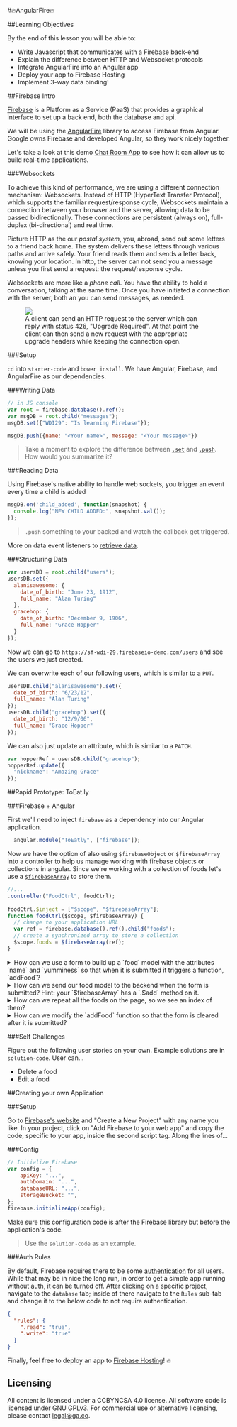 #🔥AngularFire🔥

##Learning Objectives

By the end of this lesson you will be able to:

* Write Javascript that communicates with a Firebase back-end
* Explain the difference between HTTP and Websocket protocols
* Integrate AngularFire into an Angular app
* Deploy your app to Firebase Hosting
* Implement 3-way data binding!


##Firebase Intro

[Firebase](https://firebase.google.com/) is a Platform as a Service (PaaS) that provides a graphical interface to set up a back end, both the database and api.

We will be using the [AngularFire](https://github.com/firebase/angularfire) library to access Firebase from Angular. Google owns Firebase and developed Angular, so they work nicely together.

Let's take a look at this demo [Chat Room App](https://firechat.firebaseapp.com/) to see how it can allow us to build real-time applications.

###Websockets

To achieve this kind of performance, we are using a different connection mechanism: Websockets. Instead of HTTP (HyperText Transfer Protocol), which supports the familiar request/response cycle, Websockets maintain a connection between your browser and the server, allowing data to be passed bidirectionally. These connections are persistent (always on), full-duplex (bi-directional) and real time.

Picture HTTP as the our *postal system*, you, abroad, send out some letters to a friend back home. The system delivers these letters through various paths and arrive safely. Your friend reads them and sends a letter back, knowing your location. In http, the server can not send you a message unless you first send a request: the request/response cycle.

Websockets are more like a *phone call*. You have the ability to hold a conversation, talking at the same time. Once you have initiated a connection with the server, both an you can send messages, as needed.

<figure>
    <img src="https://camo.githubusercontent.com/c0e4e20b1756769aa20540351c69b1757d1c9cb1/687474703a2f2f7777772e7075626e75622e636f6d2f626c6f672f77702d636f6e74656e742f75706c6f6164732f323031342f30392f576562536f636b6574732d4469616772616d2e706e67">
    <figcaption>A client can send an HTTP request to the server which can reply with status 426, "Upgrade Required". At that point the client can then send a new request with the appropriate upgrade headers while keeping the connection open.</figcaption>
</figure>

###Setup

`cd` into `starter-code` and `bower install`. We have Angular, Firebase, and AngularFire as our dependencies.

###Writing Data

```js
// in JS console
var root = firebase.database().ref();
var msgDB = root.child("messages");
msgDB.set({"WDI29": "Is learning Firebase"});
```

```js
msgDB.push({name: "<Your name>", message: "<Your message>"})
```

>Take a moment to explore the difference between [`.set`](https://firebase.google.com/docs/reference/js/firebase.database.Reference#set) and [`.push`](https://firebase.google.com/docs/reference/js/firebase.database.Reference#push). How would you summarize it?

###Reading Data

Using Firebase's native ability to handle web sockets, you trigger an event every time a child is added

```js
msgDB.on('child_added', function(snapshot) {
  console.log("NEW CHILD ADDED:", snapshot.val());
});
```

>`.push` something to your backed and watch the callback get triggered.

More on data event listeners to [retrieve data](https://www.firebase.com/docs/web/guide/retrieving-data.html).

###Structuring Data

```js
var usersDB = root.child("users");
usersDB.set({
  alanisawesome: {
    date_of_birth: "June 23, 1912",
    full_name: "Alan Turing"
  },
  gracehop: {
    date_of_birth: "December 9, 1906",
    full_name: "Grace Hopper"
  }
});
```

Now we can go to `https://sf-wdi-29.firebaseio-demo.com/users` and see the users we just created.

We can overwrite each of our following users, which is similar to a `PUT`.

```js
usersDB.child("alanisawesome").set({
  date_of_birth: "6/23/12",
  full_name: "Alan Turing"
});
usersDB.child("gracehop").set({
  date_of_birth: "12/9/06",
  full_name: "Grace Hopper"
});
```
We can also just update an attribute, which is similar to a `PATCH`.

```js
var hopperRef = usersDB.child("gracehop");
hopperRef.update({
  "nickname": "Amazing Grace"
});
```

##Rapid Prototype: ToEat.ly

###Firebase + Angular

First we'll need to inject `firebase` as a dependency into our Angular application.</summary>

```js
  angular.module("ToEatly", ["firebase"]);
```

Now we have the option of also using `$firebaseObject` or `$firebaseArray` into a controller to help us manage working with firebase objects or collections in angular. Since we're working with a collection of foods let's use a [`$firebaseArray`](https://github.com/firebase/angularfire/blob/master/docs/guide/synchronized-arrays.md) to store them.

```js
//...
.controller("FoodCtrl", foodCtrl);
	
foodCtrl.$inject = ["$scope", "$firebaseArray"];
function foodCtrl($scope, $firebaseArray) {
  // change to your application URL
  var ref = firebase.database().ref().child("foods");
  // create a synchronized array to store a collection
  $scope.foods = $firebaseArray(ref);
}
```

<details>
<summary>How can we use a form to build up a `food` model with the attributes `name` and `yumminess` so that when it is submitted it triggers a function, `addFood`?</summary>

```html
<form ng-submit="addFood()">
    <input placeholder="name" ng-model="food.name">
    <input yumminess="yumminess" ng-model="food.yumminess">
    <button type="submit">Eat me!</button>
</form>
```
</details>

<details>
<summary>How can we send our food model to the backend when the form is submitted? Hint: your `$firebaseArray` has a `.$add` method on it.</summary>

```js
  $scope.addFood = function() {
    $scope.foods.$add({
      name: $scope.food.name,
      yumminess: $scope.food.yumminess
    });
  };
```
</details>

<details>
<summary>How can we repeat all the foods on the page, so we see an index of them?</summary>

```html
<div class="food" ng-repeat="food in foods">
    <b>Name:</b> {{food.name}} | <b>Yumminess:</b> {{food.yumminess}}
</div>
```
</details>

<details>
<summary>How can we modify the `addFood` function so that the form is cleared after it is submitted?</summary>

```js
  $scope.addFood = function() {
    $scope.foods.$add({
      name: $scope.food.name,
      yumminess: $scope.food.yumminess
    });
    // clears form
    $scope.food = {};
  };
```
</details>

###Self Challenges

Figure out the following user stories on your own. Example solutions are in `solution-code`. User can...

* Delete a food
* Edit a food

##Creating your own Application

###Setup

Go to [Firebase's website](https://console.firebase.google.com/) and "Create a New Project" with any name you like. In your project, click on "Add Firebase to your web app" and copy the code, specific to your app, inside the second script tag. Along the lines of...

###Config

```js
// Initialize Firebase
var config = {
	apiKey: "...",
	authDomain: "...",
	databaseURL: "...",
	storageBucket: "",
};
firebase.initializeApp(config);
```

Make sure this configuration code is after the Firebase library but before the application's code.

>Use the `solution-code` as an example.

###Auth Rules

By default, Firebase requires there to be some [authentication]() for all users. While that may be in nice the long run, in order to get a simple app running without auth, it can be turned off. After clicking on a specific project, navigate to the `database` tab; inside of there navigate to the `Rules` sub-tab and change it to the below code to not require authentication.

```json
{
  "rules": {
    ".read": "true",
    ".write": "true"
  }
}
```

Finally, feel free to deploy an app to [Firebase Hosting](https://firebase.google.com/docs/hosting/)! 🔥


## Licensing
All content is licensed under a CC­BY­NC­SA 4.0 license.
All software code is licensed under GNU GPLv3. For commercial use or alternative licensing, please contact legal@ga.co.